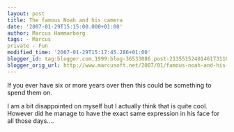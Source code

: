 ```yaml
---
layout: post
title: The famous Noah and his camera
date: '2007-01-29T15:15:00.000+01:00'
author: Marcus Hammarberg
tags: - Marcus
private - Fun
modified_time: '2007-01-29T15:17:45.286+01:00'
blogger_id: tag:blogger.com,1999:blog-36533086.post-2135515240146173110
blogger_orig_url: http://www.marcusoft.net/2007/01/famous-noah-and-his-camera.html
---
```


If
you ever have six or more years over then this could be something to
spend them on.










I am a bit disappointed on myself but I actually think that is quite
cool. However did he manage to have the exact same expression in his
face for all those days....
